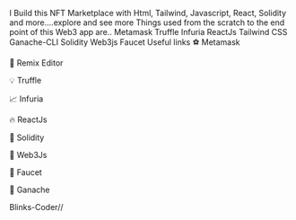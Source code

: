 
I Build this NFT Marketplace with Html, Tailwind, Javascript, React, Solidity and more....explore and see more
Things used from the scratch to the end point of this Web3 app are..
Metamask
Truffle
Infuria
ReactJs
Tailwind CSS
Ganache-CLI
Solidity
Web3js
Faucet
Useful links
⚽ Metamask

🚀 Remix Editor

💡 Truffle

📈 Infuria

🔥 ReactJs

🐻 Solidity

👀 Web3Js

🎅 Faucet

🤖 Ganache

Blinks-Coder//
